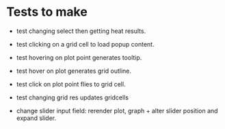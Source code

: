 # Tests to make

* test changing select then getting heat results.

* test clicking on a grid cell to load popup content.

* test hovering on plot point generates tooltip.

* test hover on plot generates grid outline.

* test click on plot point flies to grid cell.

* test changing grid res updates gridcells

* change slider input field: rerender plot, graph + alter slider position and expand slider.